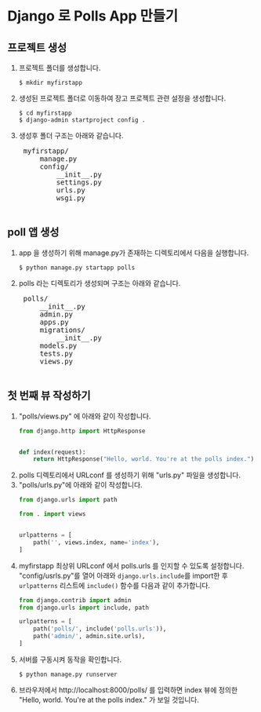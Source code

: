 # Django 로 Polls App 만들기

## 프로젝트 생성
1. 프로젝트 폴더를 생성합니다.  
    ```
    $ mkdir myfirstapp
    ```
1. 생성된 프로젝트 폴더로 이동하여 장고 프로젝트 관련 설정을 생성합니다.  
    ```
    $ cd myfirstapp
    $ django-admin startproject config .
    ```  

1. 생성후 폴더 구조는 아래와 같습니다.  
    <pre>
    myfirstapp/
        manage.py
        config/
            __init__.py
            settings.py
            urls.py
            wsgi.py
    </pre>

## poll 앱 생성
1. app 을 생성하기 위해 manage.py가 존재하는 디렉토리에서 다음을 실행합니다.
    ```
    $ python manage.py startapp polls
    ```
1. polls 라는 디렉토리가 생성되며 구조는 아래와 같습니다.
    <pre>
    polls/
        __init__.py
        admin.py
        apps.py
        migrations/
            __init__.py
        models.py
        tests.py
        views.py
    </pre>

## 첫 번째 뷰 작성하기
1. "polls/views.py" 에 아래와 같이 작성합니다.
    ```python
    from django.http import HttpResponse


    def index(request):
        return HttpResponse("Hello, world. You're at the polls index.")
    ```
1. polls 디렉토리에서 URLconf 를 생성하기 위해 "urls.py" 파일을 생성합니다.
1. "polls/urls.py"에 아래와 같이 작성합니다.
    ```python
    from django.urls import path

    from . import views


    urlpatterns = [
        path('', views.index, name='index'),
    ]
    ```
1. myfirstapp 최상위 URLconf 에서 polls.urls 를 인지할 수 있도록 설정합니다.  
"config/usrls.py"를 열어 아래와 ```django.urls.include```를 import한 후 ```urlpatterns``` 리스트에 ```include()``` 함수를 다음과 같이 추가합니다.
    ```python
    from django.contrib import admin
    from django.urls import include, path

    urlpatterns = [
        path('polls/', include('polls.urls')),
        path('admin/', admin.site.urls),
    ]
    ```
1. 서버를 구동시켜 동작을 확인합니다.
    ```
    $ python manage.py runserver
    ```
1. 브라우저에서 http://localhost:8000/polls/ 를 입력하면 index 뷰에 정의한 "Hello, world. You're at the polls index." 가 보일 것입니다.  
